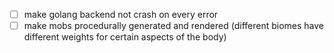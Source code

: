 - [ ] make golang backend not crash on every error
- [ ] make mobs procedurally generated and rendered (different biomes have different weights for certain aspects of the body)
